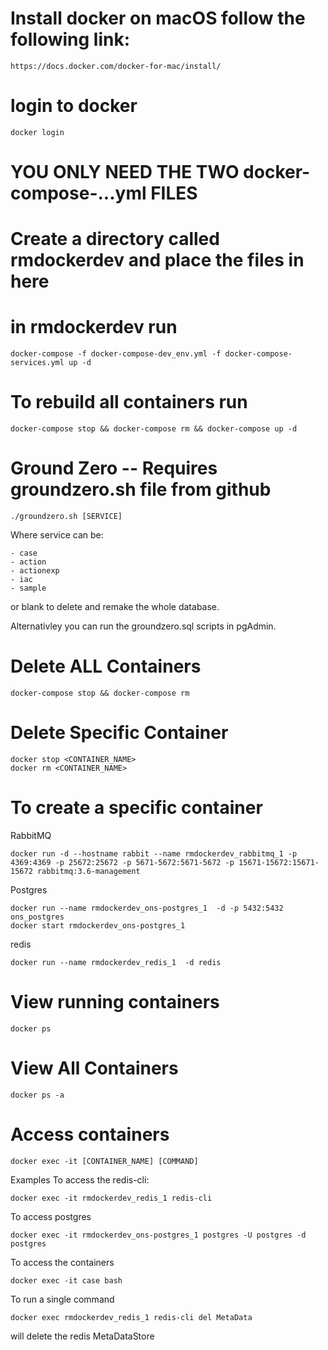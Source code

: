# Install docker on macOS follow the following link:

    https://docs.docker.com/docker-for-mac/install/


# login to docker

    docker login

# YOU ONLY NEED THE TWO docker-compose-...yml FILES

# Create a directory called rmdockerdev and place the files in here

# in rmdockerdev run

    docker-compose -f docker-compose-dev_env.yml -f docker-compose-services.yml up -d

# To rebuild all containers run

    docker-compose stop && docker-compose rm && docker-compose up -d

# Ground Zero -- Requires groundzero.sh file from github

    ./groundzero.sh [SERVICE]

Where service can be:

    - case
    - action
    - actionexp
    - iac
    - sample
or blank to delete and remake the whole database.

Alternativley you can run the groundzero.sql scripts in pgAdmin.

# Delete ALL Containers

    docker-compose stop && docker-compose rm

# Delete Specific Container

    docker stop <CONTAINER_NAME>
    docker rm <CONTAINER_NAME>

# To create a specific container

RabbitMQ

    docker run -d --hostname rabbit --name rmdockerdev_rabbitmq_1 -p 4369:4369 -p 25672:25672 -p 5671-5672:5671-5672 -p 15671-15672:15671-15672 rabbitmq:3.6-management

Postgres

    docker run --name rmdockerdev_ons-postgres_1  -d -p 5432:5432 ons_postgres
    docker start rmdockerdev_ons-postgres_1

redis

    docker run --name rmdockerdev_redis_1  -d redis

# View running containers

    docker ps

# View All Containers

    docker ps -a

# Access containers

    docker exec -it [CONTAINER_NAME] [COMMAND]

Examples
To access the redis-cli:

    docker exec -it rmdockerdev_redis_1 redis-cli

To access postgres

    docker exec -it rmdockerdev_ons-postgres_1 postgres -U postgres -d postgres

To access the containers

    docker exec -it case bash

To run a single command

    docker exec rmdockerdev_redis_1 redis-cli del MetaData

will delete the redis MetaDataStore
